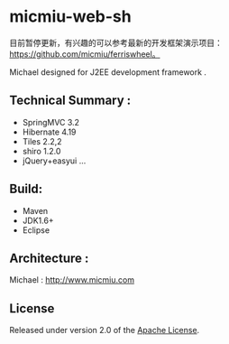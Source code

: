 micmiu-web-sh
============

目前暂停更新，有兴趣的可以参考最新的开发框架演示项目：https://github.com/micmiu/ferriswheel。


Michael designed for J2EE development framework .

Technical Summary :
------------------

* SpringMVC 3.2
* Hibernate 4.19
* Tiles 2.2,2
* shiro 1.2.0
* jQuery+easyui
...


Build:
------------------
* Maven
* JDK1.6+
* Eclipse


Architecture :
------------
Michael : http://www.micmiu.com

## License
Released under version 2.0 of the [Apache License].

[Apache License]: http://www.apache.org/licenses/LICENSE-2.0
